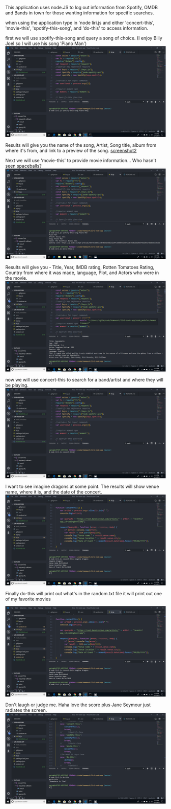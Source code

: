 This application uses node.JS to log out information from Spotify, OMDB and Bands in town for those wanting information for specific searches.


when using the application type in 'node liri.js and either 'concert-this', 'movie-this', 'spotify-this-song', and 'do-this' to access information.

first we will use spotify-this-song and query a song of choice. (I enjoy Billy Joel so I will use his song 'Piano Man')
![alt text](https://github.com/sgttenor/screenshots/blob/master/Screenshot%20(1).png)

Results will give you the name of the song, Artist, Song title, album from where it's from, and link to a preview of the song.
[screenshot2](https://github.com/sgttenor/screenshots/blob/master/Screenshot%20(2).png)

Next we will use 'movie-this' to provide movie information... Who hasn't seen spaceballs?
![screenshot3](https://github.com/sgttenor/screenshots/blob/master/Screenshot%20(3).png)

Results will give you - Title, Year, IMDB rating,  Rotten Tomatoes Rating, Country from where it was made, language, Plot, and Actors who were in the movie. 
![screenshot4](https://github.com/sgttenor/screenshots/blob/master/Screenshot%20(4).png)

now we will use concert-this to search for a band/artist and where they will be playing.
![screenshot5](https://github.com/sgttenor/screenshots/blob/master/Screenshot%20(5).png)

I want to see imagine dragons at some point. The results will show venue name, where it is, and the date of the concert.
![screenshot6](https://github.com/sgttenor/screenshots/blob/master/Screenshot%20(6).png)

Finally do-this will print out what's in the random.txt file it will print out one of my favorite movies

![screenshot7](https://github.com/sgttenor/screenshots/blob/master/Screenshot%20(7).png)

Don't laugh or judge me. Haha love the score plus Jane Seymour just radiates the screen.
![screenshot8](https://github.com/sgttenor/screenshots/blob/master/Screenshot%20(8).png)
